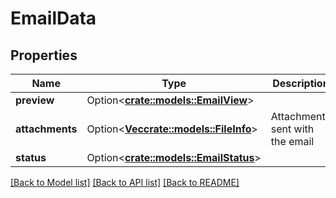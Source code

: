 # EmailData

## Properties

Name | Type | Description | Notes
------------ | ------------- | ------------- | -------------
**preview** | Option<[**crate::models::EmailView**](EmailView.md)> |  | [optional]
**attachments** | Option<[**Vec<crate::models::FileInfo>**](FileInfo.md)> | Attachments sent with the email | [optional]
**status** | Option<[**crate::models::EmailStatus**](EmailStatus.md)> |  | [optional]

[[Back to Model list]](../README.md#documentation-for-models) [[Back to API list]](../README.md#documentation-for-api-endpoints) [[Back to README]](../README.md)


